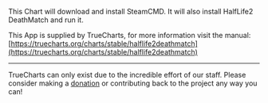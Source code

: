 This Chart will download and install SteamCMD. It will also install HalfLife2 DeathMatch and run it.

This App is supplied by TrueCharts, for more information visit the manual: [https://truecharts.org/charts/stable/halflife2deathmatch](https://truecharts.org/charts/stable/halflife2deathmatch)

---

TrueCharts can only exist due to the incredible effort of our staff.
Please consider making a [donation](https://truecharts.org/sponsor) or contributing back to the project any way you can!
